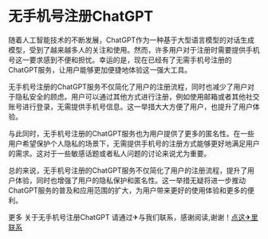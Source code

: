 # 无手机号注册ChatGPT

随着人工智能技术的不断发展，ChatGPT作为一种基于大型语言模型的对话生成模型，受到了越来越多人的关注和使用。然而，许多用户对于注册时需要提供手机号这一要求感到不便和担忧。幸运的是，现在已经有了无需手机号注册的ChatGPT服务，让用户能够更加便捷地体验这一强大工具。

无手机号注册的ChatGPT服务不仅简化了用户的注册流程，同时也减少了用户对于隐私安全的顾虑。用户可以通过其他方式进行注册，例如使用邮箱或者其他社交账号进行登录，无需提供手机号信息。这一举措大大方便了用户，也提升了用户体验。

与此同时，无手机号注册的ChatGPT服务也为用户提供了更多的匿名性。在一些用户希望保护个人隐私的场景下，无需提供手机号的注册方式能够更好地满足用户的需求。这对于一些敏感话题或者私人问题的讨论来说尤为重要。

总的来说，无手机号注册的ChatGPT服务不仅简化了用户的注册流程，提升了用户体验，同时也增强了用户的隐私保护和匿名性。这一举措无疑将进一步推动ChatGPT服务的普及和应用范围的扩大，为用户带来更好的使用体验和更多的便利。

更多 关于无手机号注册ChatGPT 请通过✈与我们联系，感谢阅读,谢谢！[点这✈里联系](https://acc.k02.cc)